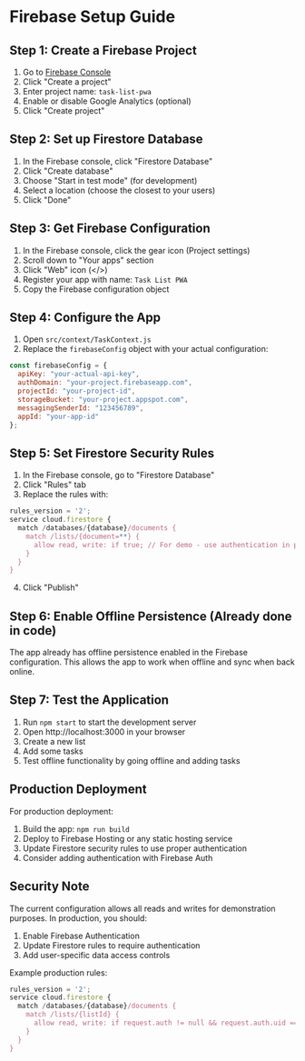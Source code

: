 # Firebase Setup Guide

## Step 1: Create a Firebase Project

1. Go to [Firebase Console](https://console.firebase.google.com/)
2. Click "Create a project"
3. Enter project name: `task-list-pwa`
4. Enable or disable Google Analytics (optional)
5. Click "Create project"

## Step 2: Set up Firestore Database

1. In the Firebase console, click "Firestore Database"
2. Click "Create database"
3. Choose "Start in test mode" (for development)
4. Select a location (choose the closest to your users)
5. Click "Done"

## Step 3: Get Firebase Configuration

1. In the Firebase console, click the gear icon (Project settings)
2. Scroll down to "Your apps" section
3. Click "Web" icon (</>)
4. Register your app with name: `Task List PWA`
5. Copy the Firebase configuration object

## Step 4: Configure the App

1. Open `src/context/TaskContext.js`
2. Replace the `firebaseConfig` object with your actual configuration:

```javascript
const firebaseConfig = {
  apiKey: "your-actual-api-key",
  authDomain: "your-project.firebaseapp.com",
  projectId: "your-project-id",
  storageBucket: "your-project.appspot.com",
  messagingSenderId: "123456789",
  appId: "your-app-id"
};
```

## Step 5: Set Firestore Security Rules

1. In the Firebase console, go to "Firestore Database"
2. Click "Rules" tab
3. Replace the rules with:

```javascript
rules_version = '2';
service cloud.firestore {
  match /databases/{database}/documents {
    match /lists/{document=**} {
      allow read, write: if true; // For demo - use authentication in production
    }
  }
}
```

4. Click "Publish"

## Step 6: Enable Offline Persistence (Already done in code)

The app already has offline persistence enabled in the Firebase configuration. This allows the app to work when offline and sync when back online.

## Step 7: Test the Application

1. Run `npm start` to start the development server
2. Open http://localhost:3000 in your browser
3. Create a new list
4. Add some tasks
5. Test offline functionality by going offline and adding tasks

## Production Deployment

For production deployment:

1. Build the app: `npm run build`
2. Deploy to Firebase Hosting or any static hosting service
3. Update Firestore security rules to use proper authentication
4. Consider adding authentication with Firebase Auth

## Security Note

The current configuration allows all reads and writes for demonstration purposes. In production, you should:

1. Enable Firebase Authentication
2. Update Firestore rules to require authentication
3. Add user-specific data access controls

Example production rules:
```javascript
rules_version = '2';
service cloud.firestore {
  match /databases/{database}/documents {
    match /lists/{listId} {
      allow read, write: if request.auth != null && request.auth.uid == resource.data.userId;
    }
  }
}
```
